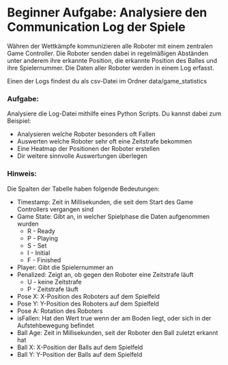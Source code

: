 # Beginner Aufgabe: Analysiere den Communication Log der Spiele


Währen der Wettkämpfe kommunizieren alle Roboter mit einem zentralen Game Controller.
Die Roboter senden dabei in regelmäßigen Abständen unter anderem ihre erkannte Position, die erkannte Position des Balles und ihre Spielernummer. Die Daten aller Roboter werden in einem Log erfasst.

Einen der Logs findest du als csv-Datei im Ordner data/game_statistics

### Aufgabe:
Analysiere die Log-Datei mithilfe eines Python Scripts.
Du kannst dabei zum Beispiel:
 - Analysieren welche Roboter besonders oft Fallen
 - Auswerten welche Roboter sehr oft eine Zeitstrafe bekommen
 - Eine Heatmap der Positionen der Roboter erstellen
 - Dir weitere sinnvolle Auswertungen überlegen

### Hinweis:
Die Spalten der Tabelle haben folgende Bedeutungen:

- Timestamp: Zeit in Millisekunden, die seit dem Start des Game Controllers vergangen sind
- Game State: Gibt an, in welcher Spielphase die Daten aufgenommen wurden
    - R - Ready
    - P - Playing
    - S - Set
    - I - Initial
    - F - Finished
- Player: Gibt die Spielernummer an
- Penalized: Zeigt an, ob gegen den Roboter eine Zeitstrafe läuft
    - U - keine Zeitstrafe
    - P - Zeitstrafe läuft
- Pose X: X-Position des Roboters auf dem Spielfeld
- Pose Y: Y-Position des Roboters auf dem Spielfeld
- Pose A: Rotation des Roboters
- isFallen: Hat den Wert true wenn der am Boden liegt, oder sich in der Aufstehbewegung befindet
- Ball Age: Zeit in Millisekunden, seit der Roboter den Ball zuletzt erkannt hat
- Ball X: X-Position der Balls auf dem Spielfeld
- Ball Y: Y-Position der Balls auf dem Spielfeld


